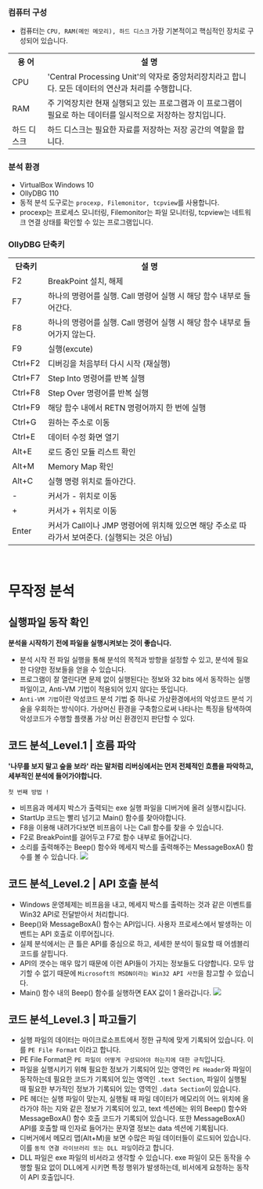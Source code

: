 ### 컴퓨터 구성
- 컴퓨터는 ```CPU, RAM(메인 메모리), 하드 디스크``` 가장 기본적이고 핵심적인 장치로 구성되어 있습니다.

<table>
<tr><th>용 어</th><th>설 명</th></tr>
<tr><td>CPU</td><td>'Central Processing Unit'의 약자로 중앙처리장치라고 합니다. 모든 데이터의 연산과 처리를 수행합니다.</td></tr>
<tr><td>RAM</td><td>주 기억장치란 현재 실행되고 있는 프로그램과 이 프로그램이 필요로 하는 데이터를 일시적으로 저장하는 장치입니다.</td></tr>
<tr><td>하드 디스크</td><td>하드 디스크는 필요한 자료를 저장하는 저장 공간의 역할을 합니다.</td></tr>
</table>

### 분석 환경
- VirtualBox Windows 10
- OllyDBG 110
- 동적 분석 도구로는 ```procexp, Filemonitor, tcpview```를 사용합니다.
- procexp는 프로세스 모니터링, Filemonitor는 파일 모니터링, tcpview는 네트워크 연결 상태를 확인할 수 있는 프로그램입니다.

### OllyDBG 단축키

<table>
<tr><th>단축키</th><th>설 명</th></tr>
<tr><td>F2</td><td>BreakPoint 설치, 해제</td></tr>
<tr><td>F7</td><td>하나의 명령어를 실행. Call 명령어 실행 시 해당 함수 내부로 들어간다.</td></tr>
<tr><td>F8</td><td>하나의 명령어를 실행. Call 명령어 실행 시 해당 함수 내부로 들어가지 않는다.</td></tr>
<tr><td>F9</td><td>실행(excute)</td></tr>
<tr><td>Ctrl+F2</td><td>디버깅을 처음부터 다시 시작 (재실행)</td></tr>
<tr><td>Ctrl+F7</td><td>Step Into 명령어를 반복 실행</td></tr>
<tr><td>Ctrl+F8</td><td>Step Over 명령어를 반복 실행</td></tr>
<tr><td>Ctrl+F9</td><td>해당 함수 내에서 RETN 명령어까지 한 번에 실행</td></tr>
<tr><td>Ctrl+G</td><td>원하는 주소로 이동</td></tr>
<tr><td>Ctrl+E</td><td>데이터 수정 화면 열기</td></tr>
<tr><td>Alt+E</td><td>로드 중인 모듈 리스트 확인</td></tr>
<tr><td>Alt+M</td><td>Memory Map 확인</td></tr>
<tr><td>Alt+C</td><td>실행 명령 위치로 돌아간다.</td></tr>
<tr><td>-</td><td>커서가 - 위치로 이동</td></tr>
<tr><td>+</td><td>커서가 + 위치로 이동</td></tr>
<tr><td>Enter</td><td>커서가 Call이나 JMP 명령어에 위치해 있으면 해당 주소로 따라가서 보여준다. (실행되는 것은 아님)</td></tr>
</table>

<br/>

# 무작정 분석
## 실행파일 동작 확인
**분석을 시작하기 전에 파일을 실행시켜보는 것이 좋습니다.**
- 분석 시작 전 파일 실행을 통해 분석의 목적과 방향을 설정할 수 있고, 분석에 필요한 다양한 정보들을 얻을 수 있습니다.
- 프로그램이 잘 열린다면 문제 없이 실행된다는 정보와 32 bits 에서 동작하는 실행 파일이고, Anti-VM 기법이 적용되어 있지 않다는 뜻입니다.
- ```Anti-VM 기법```이란 악성코드 분석 기법 중 하나로 가상환경에서의 악성코드 분석 기술을 우회하는 방식이다. 가상머신 환경을 구축함으로써 나타나는 특징을 탐색하여 악성코드가 수행할 플랫폼 가상 머신 환경인지 판단할 수 있다.

## 코드 분석_Level.1 | 흐름 파악
**'나무를 보지 말고 숲을 보라' 라는 말처럼 리버싱에서는 먼저 전체적인 흐름을 파악하고, 세부적인 분석에 들어가야합니다.**

```첫 번째 방법 !```
- 비프음과 메세지 박스가 출력되는 exe 실행 파일을 디버거에 올려 실행시킵니다.
- StartUp 코드는 빨리 넘기고 Main() 함수를 찾아야합니다.
- F8을 이용해 내려가다보면 비프음이 나는 Call 함수를 찾을 수 있습니다.
- F2로 BreakPoint를 걸어두고 F7로 함수 내부로 들어갑니다.
- 소리를 출력해주는 Beep() 함수와 메세지 박스를 출력해주는 MessageBoxA() 함수를 볼 수 있습니다.
![](./Image/beep()messagebox().png)

## 코드 분석_Level.2 | API 호출 분석
- Windows 운영체제는 비프음을 내고, 메세지 박스를 출력하는 것과 같은 이벤트를 Win32 API로 전달받아서 처리합니다.
- Beep()와 MessageBoxA() 함수는 API입니다. 사용자 프로세스에서 발생하는 이벤트는 API 호출로 이루어집니다.
- 실제 분석에서는 큰 틀은 API를 중심으로 하고, 세세한 분석이 필요할 때 어셈블리 코드를 살핍니다.
- API의 갯수는 매우 많기 때문에 이런 API들이 가지는 정보들도 다양합니다. 모두 암기할 수 없기 때문에 ```Microsoft의 MSDN이라는 Win32 API 사전```을 참고할 수 있습니다.
- Main() 함수 내의 Beep() 함수를 실행하면 EAX 값이 1 올라갑니다.
![](./Image/eax.png)

## 코드 분석_Level.3 | 파고들기
- 실행 파일의 데이터는 마이크로소프트에서 정한 규칙에 맞게 기록되어 있습니다. 이를 ```PE File Format``` 이라고 합니다.
- PE File Format은 ```PE 파일이 어떻게 구성되어야 하는지에 대한 규칙```입니다.
- 파일을 실행시키기 위해 필요한 정보가 기록되어 있는 영역인 ```PE Header```와 파일이 동작하는데 필요한 코드가 기록되어 있는 영역인 ```.text Section```, 파일이 실행될 때 필요한 부가적인 정보가 기록되어 있는 영역인 ```.data Section```이 있습니다.
- PE 헤더는 실행 파일이 맞는지, 실행될 때 파일 데이터가 메모리의 어느 위치에 올라가야 하는 지와 같은 정보가 기록되어 있고, text 섹션에는 위의 Beep() 함수와 MessageBoxA() 함수 호출 코드가 기록되어 있습니다. 또한 MessageBoxA() API를 호출할 때 인자로 들어가는 문자열 정보는 data 섹션에 기록됩니다.
- 디버거에서 메모리 맵(Alt+M)을 보면 수많은 파일 데이터들이 로드되어 있습니다. 이를 ```동적 연결 라이브러리 또는 DLL 파일```이라고 합니다.
- DLL 파일은 exe 파일의 비서라고 생각할 수 있습니다. exe 파일이 모든 동작을 수행할 필요 없이 DLL에게 시키면 특정 행위가 발생하는데, 비서에게 요청하는 동작이 API 호출입니다.






